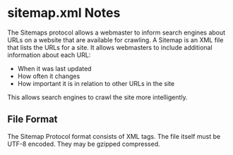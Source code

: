 # sitemap.xml Notes

The Sitemaps protocol allows a webmaster to inform search engines about URLs on
a website that are available for crawling.  A Sitemap is an XML file that lists
the URLs for a site.  It allows webmasters to include additional information
about each URL:

* When it was last updated
* How often it changes
* How important it is in relation to other URLs in the site

This allows search engines to crawl the site more intelligently. 


## File Format

The Sitemap Protocol format consists of XML tags.  The file itself must be UTF-8
encoded.  They may be gzipped compressed.
